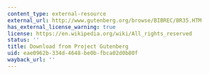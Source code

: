 ```yaml
---
content_type: external-resource
external_url: http://www.gutenberg.org/browse/BIBREC/BR35.HTM
has_external_license_warning: true
license: https://en.wikipedia.org/wiki/All_rights_reserved
status: ''
title: Download from Project Gutenberg
uid: eae0962b-334d-4648-be0b-fbca02d0b80f
wayback_url: ''
---
```

